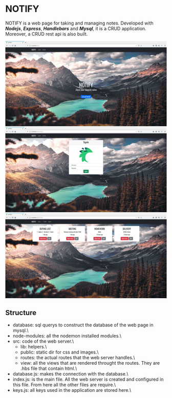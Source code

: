 # NOTIFY
NOTIFY is a web page for taking and managing notes. Developed with ***Nodejs***, ***Express***, ***Handlebars*** and ***Mysql***, it is a CRUD application. Moreover, a CRUD rest api is also built.

![](docs/notify_index.jpg)
![](docs/notify_signin.jpg)
![](docs/notify_notes.jpg)

## Structure
* database: sql querys to construct the database of the web page in mysql.\
* node-modules: all the nodemon installed modules.\
* src: code of the web server.\
  * lib: helpers.\
  * public: static dir for css and images.\
  * routes: the actual routes that the web server handles.\
  * view: all the views that are rendered throught the routes. They are .hbs file that contain html.\
* database.js: makes the connection with the database.\
* index.js: is the main file. All the web server is created and configured in this file. From here all the other files are require.\
* keys.js: all keys used in the application are stored here.\
